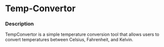 <h1> Temp-Convertor </h1>
<h3>Description</h3>
<p>TempConvertor is a simple temperature conversion tool that allows users to convert temperatures between Celsius, Fahrenheit, and Kelvin.</p>
